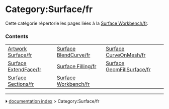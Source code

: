 # Category:Surface/fr
Cette catégorie répertorie les pages liées à la [Surface Workbench/fr](Surface_Workbench/fr.md).

### Contents

|     |     |     |
| --- | --- | --- |
| [Artwork Surface/fr](Artwork_Surface/fr.md) | [Surface BlendCurve/fr](Surface_BlendCurve/fr.md) | [Surface CurveOnMesh/fr](Surface_CurveOnMesh/fr.md) |
| [Surface ExtendFace/fr](Surface_ExtendFace/fr.md) | [Surface Filling/fr](Surface_Filling/fr.md) | [Surface GeomFillSurface/fr](Surface_GeomFillSurface/fr.md) |
| [Surface Sections/fr](Surface_Sections/fr.md) | [Surface Workbench/fr](Surface_Workbench/fr.md) |



---
⏵ [documentation index](../README.md) > Category:Surface/fr

